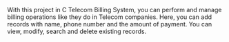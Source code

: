 With this project in C Telecom Billing System, you can perform and manage billing operations like they do in Telecom companies. Here, you can add records with name, phone number and the amount of payment. You can view, modify, search and delete existing records.
